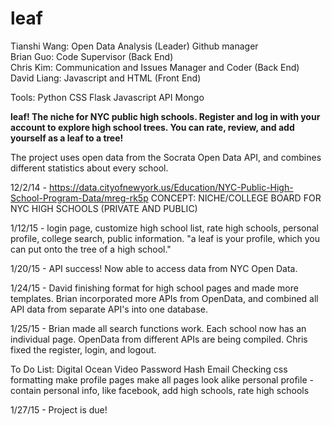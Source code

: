 # leaf

Tianshi Wang: Open Data Analysis (Leader) Github manager<br>
Brian Guo: Code Supervisor (Back End) <br>
Chris Kim: Communication and Issues Manager and Coder (Back End)<br>
David Liang: Javascript and HTML (Front End)<br>

Tools:
Python CSS Flask Javascript API Mongo

<b>leaf! The niche for NYC public high schools. Register and log in with your account to explore high school trees. You can rate, review, and add yourself as a leaf to a tree! </b>

The project uses open data from the Socrata Open Data API, and combines different statistics about every school.

12/2/14 - https://data.cityofnewyork.us/Education/NYC-Public-High-School-Program-Data/mreg-rk5p
CONCEPT: NICHE/COLLEGE BOARD FOR NYC HIGH SCHOOLS (PRIVATE AND PUBLIC)

1/12/15 - login page, customize high school list, rate high schools, personal profile, college search, public information.
"a leaf is your profile, which you can put onto the tree of a high school."

1/20/15 - API success! Now able to access data from NYC Open Data.

1/24/15 - David finishing format for high school pages and made more templates. Brian incorporated more APIs from OpenData, and combined all API data from separate API's into one database.

1/25/15 - Brian made all search functions work. Each school now has an individual page. OpenData from different APIs are being compiled. Chris fixed the register, login, and logout.

To Do List:
Digital Ocean
Video
Password Hash
Email Checking
css formatting
make profile pages
make all pages look alike
personal profile - contain personal info, like facebook, add high schools, rate high schools

1/27/15 - Project is due!
